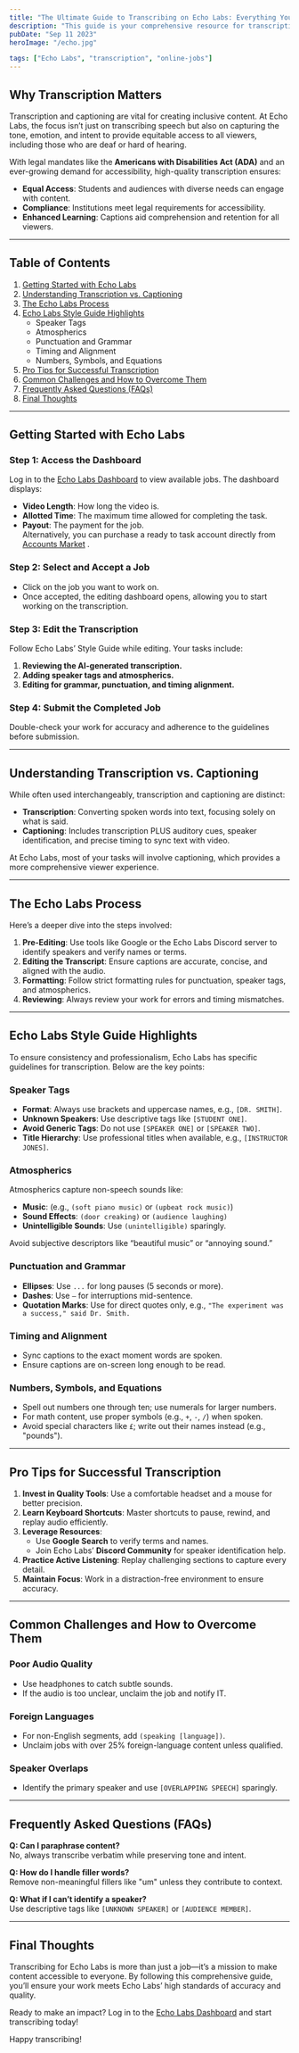 ```yaml
---
title: "The Ultimate Guide to Transcribing on Echo Labs: Everything You Need to Know"
description: "This guide is your comprehensive resource for transcription at Echo Labs or any other transcription sites, covering everything from Echo-specific guidelines to industry-wide best practices."
pubDate: "Sep 11 2023"
heroImage: "/echo.jpg"

tags: ["Echo Labs", "transcription", "online-jobs"]
---
```




## Why Transcription Matters  

Transcription and captioning are vital for creating inclusive content. At Echo Labs, the focus isn’t just on transcribing speech but also on capturing the tone, emotion, and intent to provide equitable access to all viewers, including those who are deaf or hard of hearing.

With legal mandates like the **Americans with Disabilities Act (ADA)** and an ever-growing demand for accessibility, high-quality transcription ensures:  
- **Equal Access**: Students and audiences with diverse needs can engage with content.  
- **Compliance**: Institutions meet legal requirements for accessibility.  
- **Enhanced Learning**: Captions aid comprehension and retention for all viewers.  

---

## Table of Contents  

1. [Getting Started with Echo Labs](#getting-started-with-echo-labs)  
2. [Understanding Transcription vs. Captioning](#understanding-transcription-vs-captioning)  
3. [The Echo Labs Process](#the-echo-labs-process)  
4. [Echo Labs Style Guide Highlights](#echo-labs-style-guide-highlights)  
   - Speaker Tags  
   - Atmospherics  
   - Punctuation and Grammar  
   - Timing and Alignment  
   - Numbers, Symbols, and Equations  
5. [Pro Tips for Successful Transcription](#pro-tips-for-successful-transcription)  
6. [Common Challenges and How to Overcome Them](#common-challenges-and-how-to-overcome-them)  
7. [Frequently Asked Questions (FAQs)](#frequently-asked-questions-faqs)  
8. [Final Thoughts](#final-thoughts)  

---

## Getting Started with Echo Labs  

### Step 1: Access the Dashboard  
Log in to the [Echo Labs Dashboard](https://portal.el.ai/) to view available jobs. The dashboard displays:  
- **Video Length**: How long the video is.  
- **Allotted Time**: The maximum time allowed for completing the task.  
- **Payout**: The payment for the job.  
Alternatively, you can purchase a ready to task account directly from [Accounts Market](accounts-market.page.dev) .
### Step 2: Select and Accept a Job  
- Click on the job you want to work on.  
- Once accepted, the editing dashboard opens, allowing you to start working on the transcription.  

### Step 3: Edit the Transcription  
Follow Echo Labs’ Style Guide while editing. Your tasks include:  
1. **Reviewing the AI-generated transcription.**  
2. **Adding speaker tags and atmospherics.**  
3. **Editing for grammar, punctuation, and timing alignment.**  

### Step 4: Submit the Completed Job  
Double-check your work for accuracy and adherence to the guidelines before submission.  

---

## Understanding Transcription vs. Captioning  

While often used interchangeably, transcription and captioning are distinct:  

- **Transcription**: Converting spoken words into text, focusing solely on what is said.  
- **Captioning**: Includes transcription PLUS auditory cues, speaker identification, and precise timing to sync text with video.  

At Echo Labs, most of your tasks will involve captioning, which provides a more comprehensive viewer experience.  

---

## The Echo Labs Process  

Here’s a deeper dive into the steps involved:  

1. **Pre-Editing**: Use tools like Google or the Echo Labs Discord server to identify speakers and verify names or terms.  
2. **Editing the Transcript**: Ensure captions are accurate, concise, and aligned with the audio.  
3. **Formatting**: Follow strict formatting rules for punctuation, speaker tags, and atmospherics.  
4. **Reviewing**: Always review your work for errors and timing mismatches.  

---

## Echo Labs Style Guide Highlights  

To ensure consistency and professionalism, Echo Labs has specific guidelines for transcription. Below are the key points:  

### Speaker Tags  
- **Format**: Always use brackets and uppercase names, e.g., `[DR. SMITH]`.  
- **Unknown Speakers**: Use descriptive tags like `[STUDENT ONE]`.  
- **Avoid Generic Tags**: Do not use `[SPEAKER ONE]` or `[SPEAKER TWO]`.  
- **Title Hierarchy**: Use professional titles when available, e.g., `[INSTRUCTOR JONES]`.  

### Atmospherics  
Atmospherics capture non-speech sounds like:  
- **Music**: (e.g., `(soft piano music)` or `(upbeat rock music)`)  
- **Sound Effects**: `(door creaking)` or `(audience laughing)`  
- **Unintelligible Sounds**: Use `(unintelligible)` sparingly.  

Avoid subjective descriptors like “beautiful music” or “annoying sound.”  

### Punctuation and Grammar  
- **Ellipses**: Use `...` for long pauses (5 seconds or more).  
- **Dashes**: Use `—` for interruptions mid-sentence.  
- **Quotation Marks**: Use for direct quotes only, e.g., `"The experiment was a success," said Dr. Smith.`  

### Timing and Alignment  
- Sync captions to the exact moment words are spoken.  
- Ensure captions are on-screen long enough to be read.  

### Numbers, Symbols, and Equations  
- Spell out numbers one through ten; use numerals for larger numbers.  
- For math content, use proper symbols (e.g., `+`, `-`, `/`) when spoken.  
- Avoid special characters like `£`; write out their names instead (e.g., "pounds").  

---

## Pro Tips for Successful Transcription  

1. **Invest in Quality Tools**: Use a comfortable headset and a mouse for better precision.  
2. **Learn Keyboard Shortcuts**: Master shortcuts to pause, rewind, and replay audio efficiently.  
3. **Leverage Resources**:  
   - Use **Google Search** to verify terms and names.  
   - Join Echo Labs’ **Discord Community** for speaker identification help.  
4. **Practice Active Listening**: Replay challenging sections to capture every detail.  
5. **Maintain Focus**: Work in a distraction-free environment to ensure accuracy.  

---

## Common Challenges and How to Overcome Them  

### Poor Audio Quality  
- Use headphones to catch subtle sounds.  
- If the audio is too unclear, unclaim the job and notify IT.  

### Foreign Languages  
- For non-English segments, add `(speaking [language])`.  
- Unclaim jobs with over 25% foreign-language content unless qualified.  

### Speaker Overlaps  
- Identify the primary speaker and use `[OVERLAPPING SPEECH]` sparingly.  

---

## Frequently Asked Questions (FAQs)  

**Q: Can I paraphrase content?**  
No, always transcribe verbatim while preserving tone and intent.  

**Q: How do I handle filler words?**  
Remove non-meaningful fillers like "um" unless they contribute to context.  

**Q: What if I can’t identify a speaker?**  
Use descriptive tags like `[UNKNOWN SPEAKER]` or `[AUDIENCE MEMBER]`.  

---

## Final Thoughts  

Transcribing for Echo Labs is more than just a job—it’s a mission to make content accessible to everyone. By following this comprehensive guide, you’ll ensure your work meets Echo Labs’ high standards of accuracy and quality.  

Ready to make an impact? Log in to the [Echo Labs Dashboard](https://portal.el.ai/) and start transcribing today!  

Happy transcribing!  


